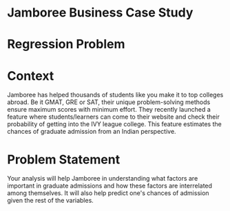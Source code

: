 # Jamboree Business Case Study 

# Regression Problem


# Context
Jamboree has helped thousands of students like you make it to top colleges abroad. Be it GMAT, GRE or SAT, their unique problem-solving methods ensure maximum scores with minimum effort.
They recently launched a feature where students/learners can come to their website and check their probability of getting into the IVY league college. This feature estimates the chances of graduate admission from an Indian perspective.


# Problem Statement 
Your analysis will help Jamboree in understanding what factors are important in graduate admissions and how these factors are interrelated among themselves. It will also help predict one's chances of admission given the rest of the variables.
